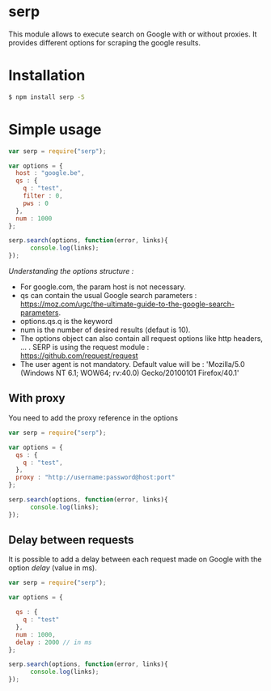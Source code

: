 # serp

This module allows to execute search on Google with or without proxies.
It provides different options for scraping the google results.

# Installation

``` bash
$ npm install serp -S
```


# Simple usage

``` javascript
var serp = require("serp");

var options = {
  host : "google.be",
  qs : {
    q : "test",
    filter : 0,
    pws : 0
  },
  num : 1000
};

serp.search(options, function(error, links){
      console.log(links);
});
```

*Understanding the options structure :*
- For google.com, the param host is not necessary.
- qs can contain the usual Google search parameters : https://moz.com/ugc/the-ultimate-guide-to-the-google-search-parameters.
- options.qs.q is the keyword
- num is the number of desired results (defaut is 10).
- The options object can also contain all request options like http headers, ... . SERP is using the request module :  https://github.com/request/request
- The user agent is not mandatory. Default value will be : 'Mozilla/5.0 (Windows NT 6.1; WOW64; rv:40.0) Gecko/20100101 Firefox/40.1'


## With proxy

You need to add the proxy reference in the options

``` javascript
var serp = require("serp");

var options = {
  qs : {
    q : "test",
  },
  proxy : "http://username:password@host:port"  
};

serp.search(options, function(error, links){
      console.log(links);
});
```


## Delay between requests

It is possible to add a delay between each request made on Google with the option *delay* (value in ms).


``` javascript
var serp = require("serp");

var options = {

  qs : {
    q : "test"
  },
  num : 1000,
  delay : 2000 // in ms
};

serp.search(options, function(error, links){
      console.log(links);
});
```
